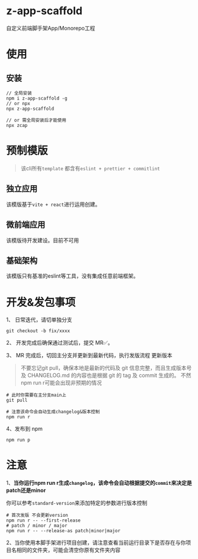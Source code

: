 # z-app-scaffold
自定义前端脚手架App/Monorepo工程

# 使用
## 安装
```
// 全局安装
npm i z-app-scaffold -g 
// or npx
npx z-app-scaffold

// or 需全局安装后才能使用
npx zcap
```

# 预制模版
> 该cli所有`template` 都含有`eslint + prettier + commitlint`
## 独立应用

该模版基于`vite + react`进行运用创建。

## 微前端应用

该模版待开发建设。目前不可用

## 基础架构

该模版只有基准的eslint等工具，没有集成任意前端框架。

# 开发&发包事项

1、 日常迭代，请切单独分支

```
git checkout -b fix/xxxx
```

2、 开发完成后确保通过测试后，提交 MR✅。

3、 MR 完成后，切回主分支并更新到最新代码，执行发版流程
更新版本
> 不要忘记git pull，确保本地是最新的代码及 git 信息完整，而且生成版本号及 CHANGELOG.md 的内容也是根据 git 的 tag 及 commit 生成的。
>不然npm run r可能会出现非预期的情况

```
# 此时你需要在主分支main上
git pull

# 注意该命令会自动生成changelog&版本控制
npm run r

```
4、发布到 npm

```
npm run p
```

# 注意

1、**当你运行npm run r生成`changelog`，该命令会自动根据提交的`commit`来决定是patch还是minor**

你可以参考`standard-version`来添加特定的参数进行版本控制

```
# 首次发版 不会更新version
npm run r -- --first-release
# patch / minor / major 
npm run r -- --release-as patch|minor|major
```

2、当你使用本脚手架进行项目创建，请注意查看当前运行目录下是否存在与你项目名相同的文件夹，可能会清空你原有文件夹内容